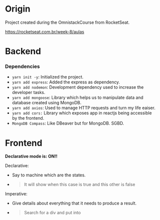 # Origin
Project created during the OmnistackCourse from RocketSeat.

https://rocketseat.com.br/week-8/aulas

# Backend

### Dependencies
- `yarn init -y`: Initialized the project.
- `yarn add express`: Added the express as dependency.
- `yarn add nodemon`: Development dependency used to increase the developer tasks.
- `yarn add mongoose`: Library which helps us to manipulate data and database created using MongoDB.
- `yarn add axios`: Used to manage HTTP requests and turn my life eaiser.
- `yarn add cors:` Library which exposes app in reactjs being accessible by the frontend.
- `MongoDB Compass`: Like DBeaver but for MongoDB. SGBD.


# Frontend
**Declarative mode is: ON!!**

Declarative: 
- Say to machine which are the states.
- > It will show when this case is true and this other is false

Imperative: 
- Give details about everything that it needs to produce a result.
- > Search for a div and put into <body>